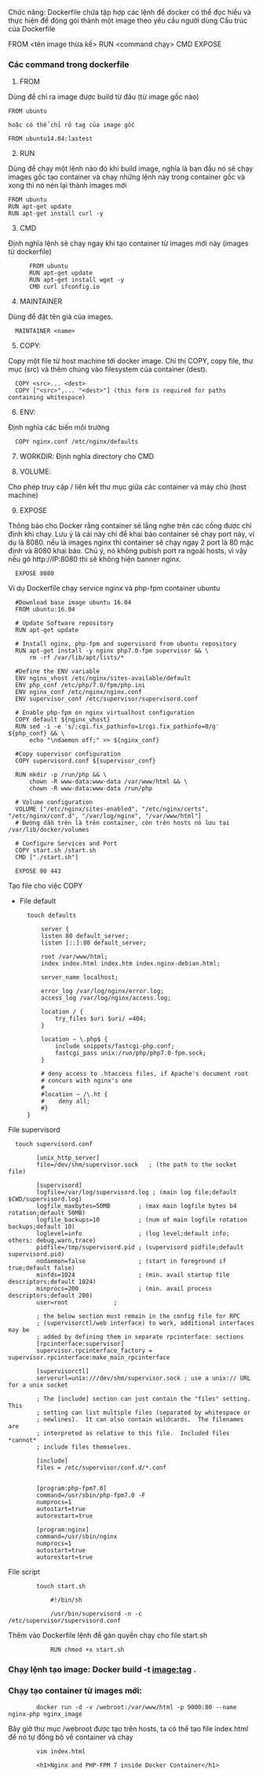 Chức năng:  Dockerfile chứa tập hợp các lệnh để docker có thể đọc hiểu và thực hiện để đóng gói thành một image theo yêu cầu người dùng
Cấu trúc của Dockerfile

FROM <tên image thừa kế>
RUN <command chạy>
CMD 
EXPOSE

### Các command trong dockerfile

1. FROM

Dùng để chỉ ra image được build từ đâu (từ image gốc nào)

    FROM ubuntu

    hoặc có thể chỉ rõ tag của image gốc

    FROM ubuntu14.04:lastest
    
2. RUN

Dùng để chạy một lệnh nào đó khi build image, nghĩa là ban đầu nó sẽ chạy images gốc tạo container và chạy những lệnh này trong container gốc và xong thì nó nén lại thành images mới

    FROM ubuntu
    RUN apt-get update
    RUN apt-get install curl -y

3. CMD

Định nghĩa lệnh sẽ chạy ngay khi tạo container từ images mới này (images từ dockerfile)

          FROM ubuntu
          RUN apt-get update
          RUN apt-get install wget -y
          CMD curl ifconfig.io

4. MAINTAINER
   
Dùng để đặt tên giả của images.

      MAINTAINER <name>
      
5. COPY: 

Copy một file từ host machine tới docker image. Chỉ thị COPY, copy file, thư mục (src) và thêm chúng vào filesystem của container (dest). 

      COPY <src>... <dest>
      COPY ["<src>",... "<dest>"] (this form is required for paths containing whitespace)
      
6. ENV: 

Định nghĩa các biến môi trường 

      COPY nginx.conf /etc/nginx/defaults 
      
7. WORKDIR: Định nghĩa directory cho CMD
 
8. VOLUME: 
 
 Cho phép truy cập / liên kết thư mục giữa các container và máy chủ (host machine)

9. EXPOSE

Thông báo cho Docker rằng container sẽ lắng nghe trên các cổng được chỉ định khi chạy. Lưu ý là cái này chỉ để khai báo container sẽ chạy port này, ví dụ là 8080. nếu là images nginx thì container sẽ chạy ngay 2 port là 80 mặc định và 8080 khai báo. Chú ý, nó không pubish port ra ngoài hosts, vì vậy nếu gõ http://IP:8080 thì sẽ không hiện banner nginx. 

      EXPOSE 8080 

Ví dụ Dockerfile chạy service nginx và php-fpm container ubuntu


      #Download base image ubuntu 16.04
      FROM ubuntu:16.04

      # Update Software repository
      RUN apt-get update

      # Install nginx, php-fpm and supervisord from ubuntu repository
      RUN apt-get install -y nginx php7.0-fpm supervisor && \
          rm -rf /var/lib/apt/lists/*

      #Define the ENV variable
      ENV nginx_vhost /etc/nginx/sites-available/default
      ENV php_conf /etc/php/7.0/fpm/php.ini
      ENV nginx_conf /etc/nginx/nginx.conf
      ENV supervisor_conf /etc/supervisor/supervisord.conf

      # Enable php-fpm on nginx virtualhost configuration
      COPY default ${nginx_vhost}
      RUN sed -i -e 's/;cgi.fix_pathinfo=1/cgi.fix_pathinfo=0/g' ${php_conf} && \
          echo "\ndaemon off;" >> ${nginx_conf}

      #Copy supervisor configuration
      COPY supervisord.conf ${supervisor_conf}

      RUN mkdir -p /run/php && \
          chown -R www-data:www-data /var/www/html && \
          chown -R www-data:www-data /run/php

      # Volume configuration
      VOLUME ["/etc/nginx/sites-enabled", "/etc/nginx/certs", "/etc/nginx/conf.d", "/var/log/nginx", "/var/www/html"]
      # Đường dẫn trên là trên container, còn trên hosts nó lưu tại /var/lib/docker/volumes 

      # Configure Services and Port
      COPY start.sh /start.sh
      CMD ["./start.sh"]

      EXPOSE 80 443

Tạo file cho việc COPY

* File default

        touch defaults
        
            server {
            listen 80 default_server;
            listen [::]:80 default_server;

            root /var/www/html;
            index index.html index.htm index.nginx-debian.html;

            server_name localhost;

            error_log /var/log/nginx/error.log;
            access_log /var/log/nginx/access.log;

            location / {
                try_files $uri $uri/ =404;
            }

            location ~ \.php$ {
                include snippets/fastcgi-php.conf;
                fastcgi_pass unix:/run/php/php7.0-fpm.sock;
            }

            # deny access to .htaccess files, if Apache's document root
            # concurs with nginx's one
            #
            #location ~ /\.ht {
            #    deny all;
            #}
        }

File supervisord

            
      touch supervisord.conf

            [unix_http_server]
            file=/dev/shm/supervisor.sock   ; (the path to the socket file)

            [supervisord]
            logfile=/var/log/supervisord.log ; (main log file;default $CWD/supervisord.log)
            logfile_maxbytes=50MB        ; (max main logfile bytes b4 rotation;default 50MB)
            logfile_backups=10           ; (num of main logfile rotation backups;default 10)
            loglevel=info                ; (log level;default info; others: debug,warn,trace)
            pidfile=/tmp/supervisord.pid ; (supervisord pidfile;default supervisord.pid)
            nodaemon=false               ; (start in foreground if true;default false)
            minfds=1024                  ; (min. avail startup file descriptors;default 1024)
            minprocs=200                 ; (min. avail process descriptors;default 200)
            user=root             ;

            ; the below section must remain in the config file for RPC
            ; (supervisorctl/web interface) to work, additional interfaces may be
            ; added by defining them in separate rpcinterface: sections
            [rpcinterface:supervisor]
            supervisor.rpcinterface_factory = supervisor.rpcinterface:make_main_rpcinterface

            [supervisorctl]
            serverurl=unix:///dev/shm/supervisor.sock ; use a unix:// URL  for a unix socket

            ; The [include] section can just contain the "files" setting.  This
            ; setting can list multiple files (separated by whitespace or
            ; newlines).  It can also contain wildcards.  The filenames are
            ; interpreted as relative to this file.  Included files *cannot*
            ; include files themselves.

            [include]
            files = /etc/supervisor/conf.d/*.conf


            [program:php-fpm7.0]
            command=/usr/sbin/php-fpm7.0 -F
            numprocs=1
            autostart=true
            autorestart=true

            [program:nginx]
            command=/usr/sbin/nginx
            numprocs=1
            autostart=true
            autorestart=true

File script

            touch start.sh

                #!/bin/sh

                /usr/bin/supervisord -n -c /etc/supervisor/supervisord.conf


Thêm vào Dockerfile lệnh để gán quyền chạy cho file start.sh
    
                RUN chmod +x start.sh     
      
### Chạy lệnh tạo image: Docker build -t <image:tag> .

### Chạy tạo container từ images mới: 

            docker run -d -v /webroot:/var/www/html -p 9000:80 --name nginx-php nginx_image
            
Bây giờ thư mục /webroot được tạo trên hosts, ta có thể tạo file index.html để nó tự đồng bộ về container và chạy

            vim index.html
            
            <h1>Nginx and PHP-FPM 7 inside Docker Container</h1>



